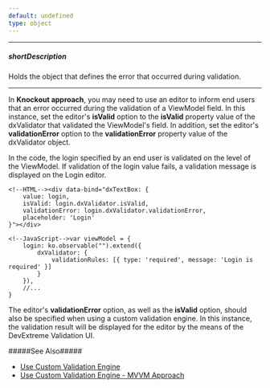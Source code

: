 ```yaml
---
default: undefined
type: object
---
```

---
##### shortDescription
Holds the object that defines the error that occurred during validation.

---
In **Knockout approach**, you may need to use an editor to inform end users that an error occurred during the validation of a ViewModel field. In this instance, set the editor's **isValid** option to the **isValid** property value of the dxValidator that validated the ViewModel's field. In addition, set the editor's **validationError** option to the **validationError** property value of the dxValidator object.

In the code, the login specified by an end user is validated on the level of the ViewModel. If validation of the login value fails, a validation message is displayed on the Login editor.

	<!--HTML--><div data-bind="dxTextBox: {
		value: login,
		isValid: login.dxValidator.isValid,
		validationError: login.dxValidator.validationError,
		placeholder: 'Login'
	}"></div>

<!--...-->

	<!--JavaScript-->var viewModel = {
		login: ko.observable("").extend({
			dxValidator: {
				validationRules: [{ type: 'required', message: 'Login is required' }]
			}
		}),
		//...
	}

The editor's **validationError** option, as well as the **isValid** option, should also be specified when using a custom validation engine. In this instance, the validation result will be displayed for the editor by the means of the DevExtreme Validation UI. 

#####See Also#####
- [Use Custom Validation Engine](/concepts/10%20UI%20Widgets/80%20Common/20%20Validation/70%20Use%20Custom%20Validation%20Engine.md '/Documentation/Guide/UI_Widgets/Common/Validation/#Use_Custom_Validation_Engine')
- [Use Custom Validation Engine - MVVM Approach](/concepts/10%20UI%20Widgets/80%20Common/25%20Validation%20-%20MVVM%20Approach/70%20Use%20Custom%20Validation%20Engine.md '/Documentation/Guide/UI_Widgets/Common/Validation_-_MVVM_Approach/#Use_Custom_Validation_Engine')